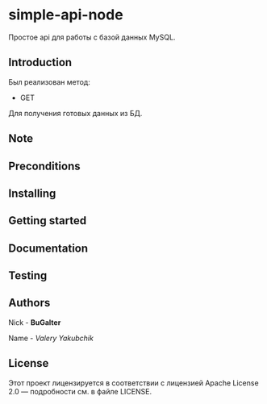 # simple-api-node

Простое api для работы с базой данных MySQL.

## Introduction

Был реализован метод:

* GET

Для получения готовых данных из БД.

## Note

## Preconditions

## Installing

## Getting started

## Documentation

## Testing

## Authors

Nick - **BuGalter**

Name - *Valery Yakubchik*

## License

Этот проект лицензируется в соответствии с лицензией Apache License 2.0 — подробности 
см. в файле LICENSE.
